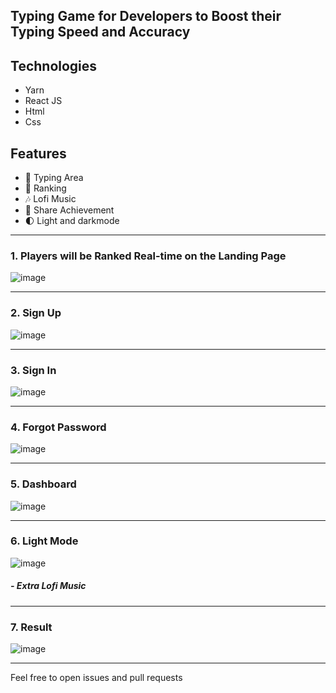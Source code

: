 ## Typing Game for Developers to Boost their Typing Speed and Accuracy


## Technologies
- Yarn
- React JS
- Html
- Css

## Features
- 🎹 Typing Area
- 🌟 Ranking
- 🎶 Lofi Music
- 🔗 Share Achievement
- 🌓 Light and darkmode

<hr />

### 1. Players will be Ranked Real-time on the Landing Page

![image](https://user-images.githubusercontent.com/58919619/120639485-4bf6ae80-c469-11eb-897b-ac2953277cc6.png)
<hr />

### 2. Sign Up 

![image](https://user-images.githubusercontent.com/58919619/120639630-77799900-c469-11eb-8463-a02b59735aa5.png)
<hr />

### 3. Sign In

![image](https://user-images.githubusercontent.com/58919619/120639685-895b3c00-c469-11eb-9791-06279fd5809d.png)
<hr />

### 4. Forgot Password

![image](https://user-images.githubusercontent.com/58919619/120639822-b0197280-c469-11eb-8fc0-68a4af8657a1.png)
<hr />

### 5. Dashboard

![image](https://user-images.githubusercontent.com/58919619/120639871-be678e80-c469-11eb-9f35-df72a1e0bdce.png)

<hr />

### 6. Light Mode

![image](https://user-images.githubusercontent.com/58919619/120639947-d4754f00-c469-11eb-99f1-cc0c44a56bd8.png)

##### - Extra Lofi Music 

<hr />

### 7. Result 

![image](https://user-images.githubusercontent.com/58919619/120640062-f66ed180-c469-11eb-95f4-30646d3d529c.png)

<hr />


Feel free to open issues and pull requests
